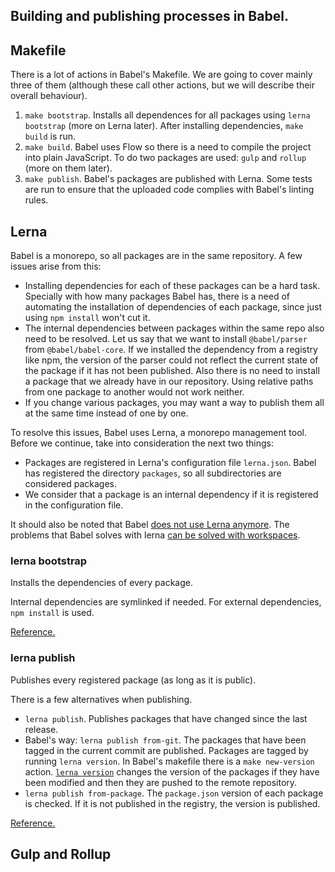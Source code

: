 ## Building and publishing processes in Babel.
## Makefile
There is a lot of actions in Babel's Makefile. We are going to cover mainly three of them (although these call other actions, but we will describe their overall behaviour).
1. `make bootstrap`. Installs all dependences for all packages using `lerna bootstrap` (more on Lerna later). After installing dependencies, `make build` is run. 
2. `make build`. Babel uses Flow so there is a need to compile the project into plain JavaScript. To do two packages are used: `gulp` and `rollup` (more on them later).
3. `make publish`. Babel's packages are published with Lerna. Some tests are run to ensure that the uploaded code complies with Babel's linting rules.

## Lerna
Babel is a monorepo, so all packages are in the same repository. A few issues arise from this:
- Installing dependencies for each of these packages can be a hard task. Specially with how many packages Babel has, there is a need of automating the installation of dependencies of each package, since just using `npm install` won't cut it.
- The internal dependencies between packages within the same repo also need to be resolved. Let us say that we want to install `@babel/parser` from `@babel/babel-core`. If we installed the dependency from a registry like npm, the version of the parser could not reflect the current state of the package if it has not been published. Also there is no need to install a package that we already have in our repository. Using relative paths from one package to another would not work neither.
- If you change various packages, you may want a way to publish them all at the same time instead of one by one.

To resolve this issues, Babel uses Lerna, a monorepo management tool. Before we continue, take into consideration the next two things:
- Packages are registered in Lerna's configuration file `lerna.json`. Babel has registered the directory `packages`, so all subdirectories are considered packages.
- We consider that a package is an internal dependency if it is registered in the configuration file.

It should also be noted that Babel [does not use Lerna anymore](https://github.com/babel/babel/discussions/12622).
The problems that Babel solves with lerna [can be solved with workspaces](https://lerna.js.org/docs/legacy-package-management).
### lerna bootstrap
Installs the dependencies of every package.

Internal dependencies are symlinked if needed. For external dependencies, `npm install` is used.

[Reference.](https://github.com/lerna/lerna/tree/main/libs/commands/bootstrap)
### lerna publish
Publishes every registered package (as long as it is public).

There is a few alternatives when publishing.
- `lerna publish`. Publishes packages that have changed since the last release.
- Babel's way: `lerna publish from-git`. The packages that have been tagged in the current commit are published. Packages are tagged by running `lerna version`. In Babel's makefile there is a `make new-version` action. [`lerna version`](https://github.com/lerna/lerna/tree/main/libs/commands/version) changes the version of the packages if they have been modified and then they are pushed to the remote repository.
- `lerna publish from-package`. The `package.json` version of each package is checked. If it is not published in the registry, the version is published.

[Reference.](https://github.com/lerna/lerna/tree/main/libs/commands/publish)
## Gulp and Rollup
